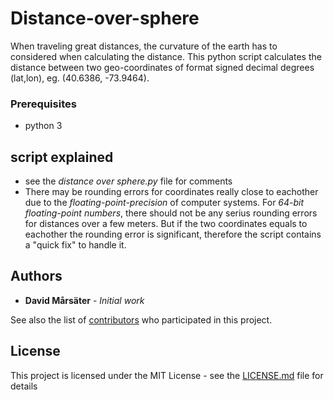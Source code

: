 # Distance-over-sphere
When traveling great distances, the curvature of the earth has to considered when calculating the distance. This python script calculates the distance between two geo-coordinates of format signed decimal degrees (lat,lon), eg. (40.6386, -73.9464).

### Prerequisites
* python 3

## script explained

* see the *distance over sphere.py*  file for comments
* There may be rounding errors for coordinates really close to eachother due to the *floating-point-precision* of computer systems. For *64-bit floating-point numbers*, there should not be any serius rounding errors for distances over a few meters. But if the two coordinates equals to eachother the rounding error is significant, therefore the script contains a "quick fix" to handle it. 

## Authors
* **David Mårsäter** - *Initial work* 

See also the list of [contributors](https://github.com//DavidMarsater/distance-over-sphere/contributors) who participated in this project.

## License

This project is licensed under the MIT License - see the [LICENSE.md](LICENSE) file for details
